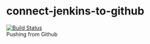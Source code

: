 # connect-jenkins-to-github
[![Build Status](http://ec2-13-60-117-144.eu-north-1.compute.amazonaws.com/buildStatus/icon?job=connect-jenkins-to-github)](http://ec2-13-60-117-144.eu-north-1.compute.amazonaws.com/job/connect-jenkins-to-github/) <br>
Pushing from Github
